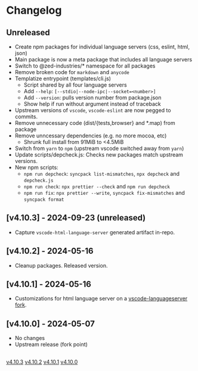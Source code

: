 # Changelog

## Unreleased

- Create npm packages for individual language servers (css, eslint, html, json)
- Main package is now a meta package that includes all language servers
- Switch to @zed-industries/* namespace for all packages
- Remove broken code for `markdown` and `anycode`
- Templatize entrypoint (templates/cli.js)
  - Script shared by all four language servers
  - Add `--help`: `[--stdio|--node-ipc|--socket=<number>]`
  - Add `--version`: pulls version number from package.json
  - Show help if run without argument instead of traceback
- Upstream versions of `vscode`, `vscode-eslint` are now pegged to commits.
- Remove unnecessary code (dist/{tests,browser} and *.map) from package
- Remove unncessary dependencies (e.g. no more mocoa, etc)
  - Shrunk full install from 91MiB to <4.5MiB
- Switch from `yarn` to `npm` (upstream vscode switched away from `yarn`)
- Update scripts/depcheck.js: Checks new packages match upstream versions.
- New npm scripts:
  - `npm run depcheck`: `syncpack list-mismatches`, `npx depcheck` and `depcheck.js`
  - `npm run check`: `npx prettier --check` and `npm run depcheck`
  - `npm run fix`: `npx prettier --write`, `syncpack fix-mismatches`  and `syncpack format`


## [v4.10.3] - 2024-09-23 (unreleased)

- Capture `vscode-html-language-server` generated artifact in-repo.

## [v4.10.2] - 2024-05-16

- Cleanup packages. Released version.

## [v4.10.1] - 2024-05-16

- Customizations for html language server on a [vscode-languageserver fork](https://github.com/zed-industries/vscode-languageserver).

## [v4.10.0] - 2024-05-07

- No changes
- Upstream release (fork point)

##

[v4.10.3](https://github.com/zed-industries/vscode-langservers-extracted/compare/v4.10.2...v4.10.3)
[v4.10.2](https://github.com/zed-industries/vscode-langservers-extracted/compare/v4.10.1...v4.10.2)
[v4.10.1](https://github.com/zed-industries/vscode-langservers-extracted/compare/v4.10.0...v4.10.1)
[v4.10.0](https://github.com/zed-industries/vscode-langservers-extracted/commit/0a7a86dd080ec1adfb61732c17ba59492719c001)
